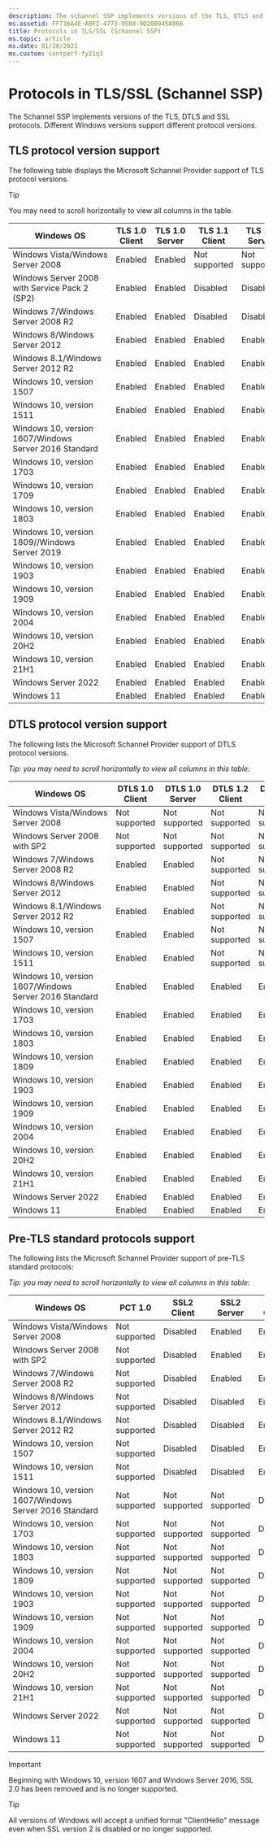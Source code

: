 ```yaml
---
description: The schannel SSP implements versions of the TLS, DTLS and SSL protocols. Different Windows versions support different protocol versions.
ms.assetid: FF716A4E-ABF2-4773-9588-9D200945A866
title: Protocols in TLS/SSL (Schannel SSP)
ms.topic: article
ms.date: 01/20/2021
ms.custom: contperf-fy21q3
---
```


# Protocols in TLS/SSL (Schannel SSP)

The Schannel SSP implements versions of the TLS, DTLS and SSL protocols. Different Windows versions support different protocol versions.

## TLS protocol version support

The following table displays the Microsoft Schannel Provider support of TLS protocol versions.

> [!TIP]
> You may need to scroll horizontally to view all columns in the table.

| Windows OS | TLS 1.0 Client | TLS 1.0 Server | TLS 1.1 Client | TLS 1.1 Server | TLS 1.2 Client | TLS 1.2 Server | TLS 1.3 Client | TLS 1.3 Server |
|-----|-----|-----|-----|-----|-----|-----|-----|-----|
| Windows Vista/Windows Server 2008                     | Enabled        | Enabled        | Not supported  | Not supported  | Not supported  | Not supported  | Not supported  | Not supported  |
| Windows Server 2008 with Service Pack 2 (SP2)         | Enabled        | Enabled        | Disabled       | Disabled       | Disabled       | Disabled       | Not supported  | Not supported  |
| Windows 7/Windows Server 2008 R2                      | Enabled        | Enabled        | Disabled       | Disabled       | Disabled       | Disabled       | Not supported  | Not supported  |
| Windows 8/Windows Server 2012                         | Enabled        | Enabled        | Enabled        | Enabled        | Enabled        | Enabled        | Not supported  | Not supported  |
| Windows 8.1/Windows Server 2012 R2                    | Enabled        | Enabled        | Enabled        | Enabled        | Enabled        | Enabled        | Not supported  | Not supported  |
| Windows 10, version 1507                              | Enabled        | Enabled        | Enabled        | Enabled        | Enabled        | Enabled        | Not supported  | Not supported  |
| Windows 10, version 1511                              | Enabled        | Enabled        | Enabled        | Enabled        | Enabled        | Enabled        | Not supported  | Not supported  |
| Windows 10, version 1607/Windows Server 2016 Standard | Enabled        | Enabled        | Enabled        | Enabled        | Enabled        | Enabled        | Not supported  | Not supported  |
| Windows 10, version 1703                              | Enabled        | Enabled        | Enabled        | Enabled        | Enabled        | Enabled        | Not supported  | Not supported  |
| Windows 10, version 1709                              | Enabled        | Enabled        | Enabled        | Enabled        | Enabled        | Enabled        | Not supported  | Not supported  |
| Windows 10, version 1803                              | Enabled        | Enabled        | Enabled        | Enabled        | Enabled        | Enabled        | Not supported  | Not supported  |
| Windows 10, version 1809//Windows Server 2019         | Enabled        | Enabled        | Enabled        | Enabled        | Enabled        | Enabled        | Not supported  | Not supported  |
| Windows 10, version 1903                              | Enabled        | Enabled        | Enabled        | Enabled        | Enabled        | Enabled        | Not supported  | Not supported  |
| Windows 10, version 1909                              | Enabled        | Enabled        | Enabled        | Enabled        | Enabled        | Enabled        | Not supported  | Not supported  |
| Windows 10, version 2004                              | Enabled        | Enabled        | Enabled        | Enabled        | Enabled        | Enabled        | Not supported  | Not supported  |
| Windows 10, version 20H2                              | Enabled        | Enabled        | Enabled        | Enabled        | Enabled        | Enabled        | Not supported  | Not supported  |
| Windows 10, version 21H1                              | Enabled        | Enabled        | Enabled        | Enabled        | Enabled        | Enabled        | Not supported  | Not supported  |
| Windows Server 2022                                   | Enabled        | Enabled        | Enabled        | Enabled        | Enabled        | Enabled        | Enabled        | Enabled        |
| Windows 11                                            | Enabled        | Enabled        | Enabled        | Enabled        | Enabled        | Enabled        | Enabled        | Enabled        |

## DTLS protocol version support

The following lists the Microsoft Schannel Provider support of DTLS protocol versions.

*Tip: you may need to scroll horizontally to view all columns in this table:*

| Windows OS                                            | DTLS 1.0 Client | DTLS 1.0 Server | DTLS 1.2 Client | DTLS 1.2 Server |
|-------------------------------------------------------|-----------------|-----------------|-----------------|-----------------|
| Windows Vista/Windows Server 2008                     | Not supported   | Not supported   | Not supported   | Not supported   |
| Windows Server 2008 with SP2                          | Not supported   | Not supported   | Not supported   | Not supported   |
| Windows 7/Windows Server 2008 R2                      | Enabled         | Enabled         | Not supported   | Not supported   |
| Windows 8/Windows Server 2012                         | Enabled         | Enabled         | Not supported   | Not supported   |
| Windows 8.1/Windows Server 2012 R2                    | Enabled         | Enabled         | Not supported   | Not supported   |
| Windows 10, version 1507                              | Enabled         | Enabled         | Not supported   | Not supported   |
| Windows 10, version 1511                              | Enabled         | Enabled         | Not supported   | Not supported   |
| Windows 10, version 1607/Windows Server 2016 Standard | Enabled         | Enabled         | Enabled         | Enabled         |
| Windows 10, version 1703                              | Enabled         | Enabled         | Enabled         | Enabled         |
| Windows 10, version 1803                              | Enabled         | Enabled         | Enabled         | Enabled         |
| Windows 10, version 1809                              | Enabled         | Enabled         | Enabled         | Enabled         |
| Windows 10, version 1903                              | Enabled         | Enabled         | Enabled         | Enabled         |
| Windows 10, version 1909                              | Enabled         | Enabled         | Enabled         | Enabled         |
| Windows 10, version 2004                              | Enabled         | Enabled         | Enabled         | Enabled         |
| Windows 10, version 20H2                              | Enabled         | Enabled         | Enabled         | Enabled         |
| Windows 10, version 21H1                              | Enabled         | Enabled         | Enabled         | Enabled         |
| Windows Server 2022                                   | Enabled         | Enabled         | Enabled         | Enabled         |
| Windows 11                                            | Enabled         | Enabled         | Enabled         | Enabled         |

## Pre-TLS standard protocols support

The following lists the Microsoft Schannel Provider support of pre-TLS standard protocols:

*Tip: you may need to scroll horizontally to view all columns in this table:*

| Windows OS                                            | PCT 1.0       | SSL2 Client   | SSL2 Server   | SSL3 Client | SSL3 Server |
|-------------------------------------------------------|---------------|---------------|---------------|-------------|-------------|
| Windows Vista/Windows Server 2008                     | Not supported | Disabled      | Enabled       | Enabled     | Enabled     |
| Windows Server 2008 with SP2                          | Not supported | Disabled      | Enabled       | Enabled     | Enabled     |
| Windows 7/Windows Server 2008 R2                      | Not supported | Disabled      | Enabled       | Enabled     | Enabled     |
| Windows 8/Windows Server 2012                         | Not supported | Disabled      | Disabled      | Enabled     | Enabled     |
| Windows 8.1/Windows Server 2012 R2                    | Not supported | Disabled      | Disabled      | Enabled     | Enabled     |
| Windows 10, version 1507                              | Not supported | Disabled      | Disabled      | Enabled     | Enabled     |
| Windows 10, version 1511                              | Not supported | Disabled      | Disabled      | Enabled     | Enabled     |
| Windows 10, version 1607/Windows Server 2016 Standard | Not supported | Not supported | Not supported | Disabled    | Disabled    |
| Windows 10, version 1703                              | Not supported | Not supported | Not supported | Disabled    | Disabled    |
| Windows 10, version 1803                              | Not supported | Not supported | Not supported | Disabled    | Disabled    |
| Windows 10, version 1809                              | Not supported | Not supported | Not supported | Disabled    | Disabled    |
| Windows 10, version 1903                              | Not supported | Not supported | Not supported | Disabled    | Disabled    |
| Windows 10, version 1909                              | Not supported | Not supported | Not supported | Disabled    | Disabled    |
| Windows 10, version 2004                              | Not supported | Not supported | Not supported | Disabled    | Disabled    |
| Windows 10, version 20H2                              | Not supported | Not supported | Not supported | Disabled    | Disabled    |
| Windows 10, version 21H1                              | Not supported | Not supported | Not supported | Disabled    | Disabled    |
| Windows Server 2022                                   | Not supported | Not supported | Not supported | Disabled    | Disabled    |
| Windows 11                                            | Not supported | Not supported | Not supported | Disabled    | Disabled    |


> [!IMPORTANT]
> Beginning with Windows 10, version 1607 and Windows Server 2016, SSL 2.0 has been removed and is no longer supported.

> [!TIP]  
> All versions of Windows will accept a unified format "ClientHello" message even when SSL version 2 is disabled or no longer supported.
